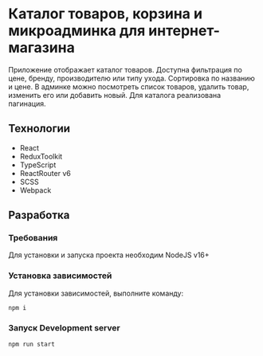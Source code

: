 # Каталог товаров, корзина и микроадминка для интернет-магазина

Приложение отображает каталог товаров. Доступна фильтрация по цене, бренду, производителю или типу ухода.
Сортировка по названию и цене. В админке можно посмотреть список товаров, удалить товар, изменить его или добавить новый.
Для каталога реализована пагинация.

## Технологии
- React
- ReduxToolkit
- TypeScript
- ReactRouter v6
- SCSS
- Webpack



## Разработка

### Требования

Для установки и запуска проекта необходим NodeJS v16+

### Установка зависимостей

Для установки зависимостей, выполните команду:

`npm i`

### Запуск Development server
`npm run start`

